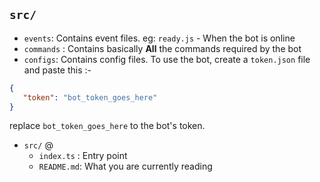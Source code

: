 ## `src/`

- `events`: Contains event files. eg: `ready.js` - When the bot is online
- `commands` : Contains basically **All** the commands required by the bot
- `configs`: Contains config files. To use the bot, create a `token.json` file and paste this :-
 ```json
 {
    "token": "bot_token_goes_here"
 }
 ```
 replace `bot_token_goes_here` to the bot's token.
- `src/` @
    - `index.ts` : Entry point 
    - `README.md`: What you are currently reading

 

